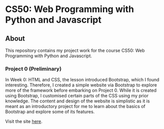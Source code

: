 # CS50: Web Programming with Python and Javascript
## About
This repository contains my project work for the course CS50: Web Programming with Python and Javascript.
### Project 0 (Preliminary)
In Week 0: HTML and CSS, the lesson introduced Bootstrap, which I found interesting. Therefore, I created a simple website via Bootstrap to explore more of the framework before embarking on Project 0. While it is created using Bootstrap, I customised certain parts of the CSS using my prior knowledge. The content and design of the website is simplistic as it is meant as an introductory project for me to learn about the basics of Bootstrap and explore some of its features.

Visit the site [here](https://candid-entremet-0cc21c.netlify.app/).
